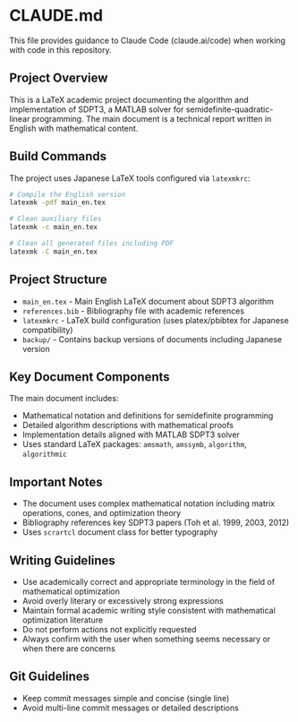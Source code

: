 # CLAUDE.md

This file provides guidance to Claude Code (claude.ai/code) when working with code in this repository.

## Project Overview

This is a LaTeX academic project documenting the algorithm and implementation of SDPT3, a MATLAB solver for semidefinite-quadratic-linear programming. The main document is a technical report written in English with mathematical content.

## Build Commands

The project uses Japanese LaTeX tools configured via `latexmkrc`:

```bash
# Compile the English version
latexmk -pdf main_en.tex

# Clean auxiliary files
latexmk -c main_en.tex

# Clean all generated files including PDF
latexmk -C main_en.tex
```

## Project Structure

- `main_en.tex` - Main English LaTeX document about SDPT3 algorithm
- `references.bib` - Bibliography file with academic references
- `latexmkrc` - LaTeX build configuration (uses platex/pbibtex for Japanese compatibility)
- `backup/` - Contains backup versions of documents including Japanese version

## Key Document Components

The main document includes:
- Mathematical notation and definitions for semidefinite programming
- Detailed algorithm descriptions with mathematical proofs
- Implementation details aligned with MATLAB SDPT3 solver
- Uses standard LaTeX packages: `amsmath`, `amssymb`, `algorithm`, `algorithmic`

## Important Notes

- The document uses complex mathematical notation including matrix operations, cones, and optimization theory
- Bibliography references key SDPT3 papers (Toh et al. 1999, 2003, 2012)
- Uses `scrartcl` document class for better typography

## Writing Guidelines

- Use academically correct and appropriate terminology in the field of mathematical optimization
- Avoid overly literary or excessively strong expressions
- Maintain formal academic writing style consistent with mathematical optimization literature
- Do not perform actions not explicitly requested
- Always confirm with the user when something seems necessary or when there are concerns

## Git Guidelines

- Keep commit messages simple and concise (single line)
- Avoid multi-line commit messages or detailed descriptions